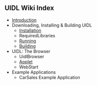 ## UIDL Wiki Index ##

  * [Introduction](Introduction.md)
  * Downloading, Installing & Building UIDL
    * [Installation](Installation.md)
    * RequiredLibraries
    * [Running](Running.md)
    * [Building](Building.md)
  * UIDL: The Browser
    * UidlBrowser
    * [Applet](Applet.md)
    * WebStart
  * Example Applications
    * CarSales Example Application